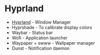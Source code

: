 # Hyprland
- [Hyprland](./hyprland) - Window Manager
- Hyprshade - To calibrate display colors
- Waybar - Status bar
- Wofi - Application launcher
- Waypaper + swww - Wallpaper manager
- Dunst - Notification daemon
